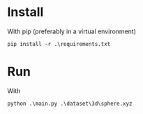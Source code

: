 # Install

With pip (preferably in a virtual environment)
```
pip install -r .\requirements.txt
```

# Run 

With
```
python .\main.py .\dataset\3d\sphere.xyz
```
